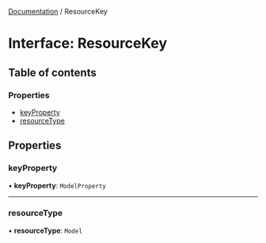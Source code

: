 [Documentation](../index.md) / ResourceKey

# Interface: ResourceKey

## Table of contents

### Properties

- [keyProperty](ResourceKey.md#keyproperty)
- [resourceType](ResourceKey.md#resourcetype)

## Properties

### keyProperty

• **keyProperty**: `ModelProperty`

___

### resourceType

• **resourceType**: `Model`
